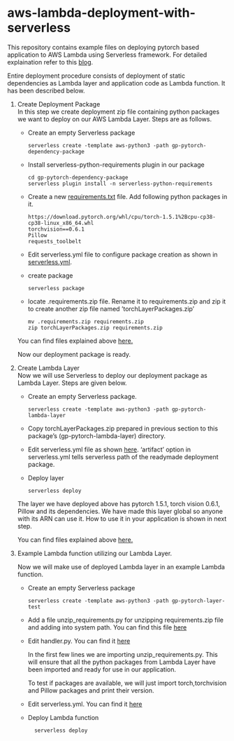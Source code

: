 # aws-lambda-deployment-with-serverless

This repository contains example files on deploying pytorch based application to AWS Lambda using Serverless framework. For detailed explaination refer to this [blog](https://gaurav4664.medium.com/how-to-speed-up-aws-lambda-deployment-on-serverless-framework-by-leveraging-lambda-layers-623f7c742af4). 

Entire deployment procedure consists of deployment of static dependencies as Lambda layer and application code as Lambda function. It has been described below.

1. Create Deployment Package  
In this step we create deployment zip file containing python packages we want to deploy on our AWS Lambda Layer. Steps are as follows.

    - Create an empty Serverless package
          
          serverless create -template aws-python3 -path gp-pytorch-dependency-package

    - Install serverless-python-requirements plugin in our package
          
          cd gp-pytorch-dependency-package
          serverless plugin install -n serverless-python-requirements

    - Create a new [requirements.txt](https://github.com/GauravPatel89/aws-lambda-deployment-with-serverless/blob/main/gp-pytorch-dependency-package/requirements.txt) file. Add following python packages in it. 
    
          https://download.pytorch.org/whl/cpu/torch-1.5.1%2Bcpu-cp38-cp38-linux_x86_64.whl
          torchvision==0.6.1
          Pillow
          requests_toolbelt

    - Edit serverless.yml file to configure package creation as shown in [serverless.yml](https://github.com/GauravPatel89/aws-lambda-deployment-with-serverless/blob/main/gp-pytorch-dependency-package/serverless.yml). 
          
    - create package  
    
          serverless package

    - locate .requirements.zip file. Rename it to requirements.zip and zip it to create another zip file named ’torchLayerPackages.zip’  
    
          mv .requirements.zip requirements.zip
          zip torchLayerPackages.zip requirements.zip
          
    You can find files explained above [here.](https://github.com/GauravPatel89/aws-lambda-deployment-with-serverless/tree/main/gp-pytorch-dependency-package)

    Now our deployment package is ready.
    
2. Create Lambda Layer  
Now we will use Serverless to deploy our deployment package as Lambda Layer. Steps are given below.

    - Create an empty Serverless package. 
    
          serverless create -template aws-python3 -path gp-pytorch-lambda-layer
          
    - Copy torchLayerPackages.zip prepared in previous section to this package’s (gp-pytorch-lambda-layer) directory.
    
    - Edit serverless.yml file as shown [here](https://github.com/GauravPatel89/aws-lambda-deployment-with-serverless/blob/main/gp-pytorch-lambda-layer/serverless.yml). ‘artifact’ option in serverless.yml tells serverless path of the readymade deployment package.
    
    - Deploy layer  
    
          serverless deploy

    The layer we have deployed above has pytorch 1.5.1, torch vision 0.6.1, Pillow and its dependencies. We have made this layer global so anyone with its ARN can use it. How to use it in your application is shown in next step. 
    
    You can find files explained above [here.](https://github.com/GauravPatel89/aws-lambda-deployment-with-serverless/tree/main/gp-pytorch-lambda-layer)
    
3. Example Lambda function utilizing our Lambda Layer.

      Now we will make use of deployed Lambda layer in an example Lambda function.

      - Create an empty Serverless package  
        
            serverless create -template aws-python3 -path gp-pytorch-layer-test
            
      - Add a file unzip_requirements.py for unzipping requirements.zip file and adding into system path. You can find this file [here](https://github.com/GauravPatel89/aws-lambda-deployment-with-serverless/blob/main/gp-pytorch-layer-test/unzip_requirements.py)

      - Edit handler.py. You can find it [here](https://github.com/GauravPatel89/aws-lambda-deployment-with-serverless/blob/main/gp-pytorch-layer-test/handler.py)

        In the first few lines we are importing unzip_requirements.py. This will ensure that all the python packages from Lambda Layer have been imported and ready for use in our application.

        To test if packages are available, we will just import torch,torchvision and Pillow packages and print their version.

      - Edit serverless.yml. You can find it [here](https://github.com/GauravPatel89/aws-lambda-deployment-with-serverless/blob/main/gp-pytorch-layer-test/serverless.yml)
        
      - Deploy Lambda function
        
              serverless deploy

